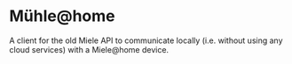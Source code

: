 # Mühle@home

A client for the old Miele API to communicate locally (i.e. without using any cloud services) with a Miele@home device.

